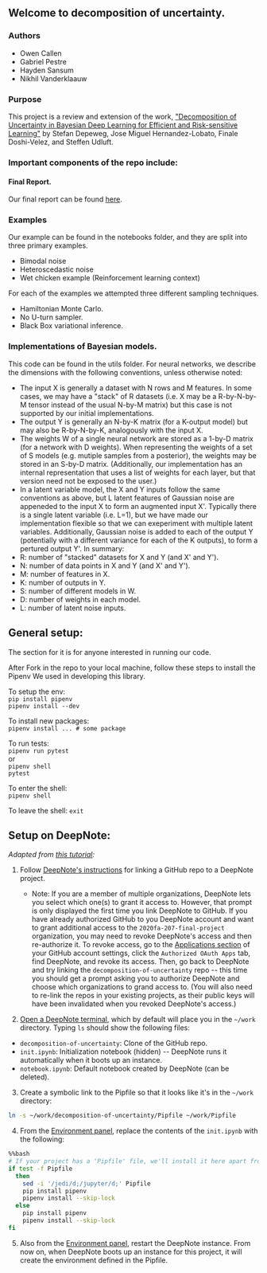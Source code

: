 ## Welcome to decomposition of uncertainty.

### Authors
- Owen Callen
- Gabriel Pestre
- Hayden Sansum
- Nikhil Vanderklaauw

### Purpose 

This project is a review and extension of the work, ["Decomposition of Uncertainty in Bayesian Deep Learning
for Efficient and Risk-sensitive Learning"](http://proceedings.mlr.press/v80/depeweg18a/depeweg18a.pdf) by Stefan Depeweg, Jose Miguel Hernandez-Lobato,
Finale Doshi-Velez, and Steffen Udluft.

### Important components of the repo include: 

#### Final Report.
Our final report can be found [here](https://github.com/2020fa-207-final-project/decomposition-of-uncertainty/blob/master/decomposition_of_uncertainty_report.ipynb).

### Examples
Our example can be found in the notebooks folder, and they are split into three primary examples.
- Bimodal noise
- Heteroscedastic noise
- Wet chicken example (Reinforcement learning context)

For each of the examples we attempted three different sampling techniques.
- Hamiltonian Monte Carlo. 
- No U-turn sampler. 
- Black Box variational inference.


### Implementations of Bayesian models.
This code can be found in the utils folder.
For neural networks, we describe the dimensions
with the following conventions, unless otherwise noted:
- The input X is generally a dataset with N rows and M features.
  In some cases, we may have a "stack" of R datasets
  (i.e. X may be a R-by-N-by-M tensor instead of the usual N-by-M matrix)
  but this case is not supported by our initial implementations.
- The output Y is generally an N-by-K matrix (for a K-output model)
  but may also be R-by-N-by-K, analogously with the input X.
- The weights W of a single neural network are stored
  as a 1-by-D matrix (for a network with D weights).
  When representing the weights of a set of S models
  (e.g. mutiple samples from a posterior), the weights
  may be stored in an S-by-D matrix. (Additionally,
  our implementation has an internal representation
  that uses a list of weights for each layer, but
  that version need not be exposed to the user.)
- In a latent variable model, the X and Y inputs follow the same
  conventions as above, but L latent features of Gaussian noise
  are appeneded to the input X to form an augmented input X'.
  Typically there is a single latent variable (i.e. L=1),
  but we have made our implementation flexible so that we can
  exeperiment with multiple latent variables.
  Additionally, Gaussian noise is added to each of the output Y
  (potentially with a different variance for each of the K outputs),
  to form a pertured output Y'.
In summary:
- R: number of "stacked" datasets for X and Y (and X' and Y').
- N: number of data points in X and Y (and X' and Y').
- M: number of features in X.
- K: number of outputs in Y.
- S: number of different models in W.
- D: number of weights in each model.
- L: number of latent noise inputs.

## General setup:

The section for it is for anyone interested in running our code.

After Fork in the repo to your local machine, follow these steps to install the Pipenv We used in developing this library.

To setup the env:  
`pip install pipenv`  
`pipenv install --dev`

To install new packages:  
`pipenv install ... # some package`

To run tests:  
`pipenv run pytest`  
or  
`pipenv shell`  
`pytest`  

To enter the shell:  
`pipenv shell`  

To leave the shell:
`exit`  

## Setup on DeepNote:

_Adapted from [this tutorial](https://github.com/sportsdatasolutions/python_project_template#dependencies):_

1. Follow [DeepNote's instructions](https://docs.deepnote.com/integrations/github) for linking a GitHub repo to a DeepNote project.
    - Note: If you are a member of multiple organizations, DeepNote lets you select which one(s) to grant it access to. However, that prompt is only displayed the first time you link DeepNote to GitHub. If you have already authorized GitHub to you DeepNote account and want to grant additional access to the `2020fa-207-final-project` organization, you may need to revoke DeepNote's access and then re-authorize it. To revoke access, go to the [Applications section](https://github.com/settings/applications) of your GitHub account settings, click the `Authorized OAuth Apps` tab, find DeepNote, and revoke its access. Then, go back to DeepNote and try linking the `decomposition-of-uncertainty` repo -- this time you should get a prompt asking you to authorize DeepNote and choose which organizations to grand access to. (You will also need to re-link the repos in your existing projects, as their public keys will have been invalidated when you revoked DeepNote's access.)

2. [Open a DeepNote terminal](https://docs.deepnote.com/features/terminal), which by default will place you in the `~/work` directory. Typing `ls` should show the following files:
- `decomposition-of-uncertainty`: Clone of the GitHub repo.
- `init.ipynb`: Initialization notebook (hidden) -- DeepNote runs it automatically when it boots up an instance.
- `notebook.ipynb`: Default notebook created by DeepNote (can be deleted).

3. Create a symbolic link to the Pipfile so that it looks like it's in the `~/work` directory:
```bash
ln -s ~/work/decomposition-of-uncertainty/Pipfile ~/work/Pipfile
```

4. From the [Environment panel](https://docs.deepnote.com/environment/selecting-hardware), replace the contents of the `init.ipynb` with the following:

```bash
%%bash
# If your project has a 'Pipfile' file, we'll install it here apart from blacklisted packages that interfere with Deepnote (see above).
if test -f Pipfile
  then
    sed -i '/jedi/d;/jupyter/d;' Pipfile
    pip install pipenv
    pipenv install --skip-lock
  else
    pip install pipenv
    pipenv install --skip-lock
fi
```

5. Also from the [Environment panel](https://docs.deepnote.com/environment/selecting-hardware), restart the DeepNote instance. From now on, when DeepNote boots up an instance for this project, it will create the environment defined in the Pipfile.
